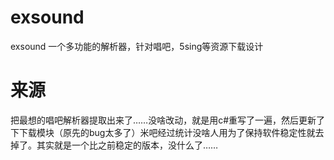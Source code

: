 exsound
=======

exsound 一个多功能的解析器，针对唱吧，5sing等资源下载设计

来源
=======

把最想的唱吧解析器提取出来了……没啥改动，就是用c#重写了一遍，然后更新了下下载模块（原先的bug太多了）米吧经过统计没啥人用为了保持软件稳定性就去掉了。其实就是一个比之前稳定的版本，没什么了……

